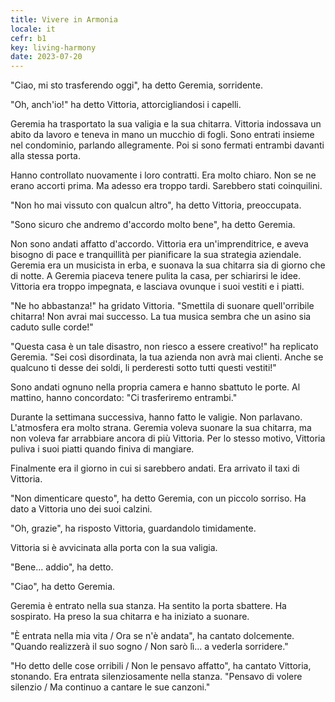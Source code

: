 ```yaml
---
title: Vivere in Armonia
locale: it
cefr: b1
key: living-harmony
date: 2023-07-20
---
```


"Ciao, mi sto trasferendo oggi", ha detto Geremia, sorridente.

"Oh, anch'io!" ha detto Vittoria, attorcigliandosi i capelli.

Geremia ha trasportato la sua valigia e la sua chitarra. Vittoria indossava un abito da lavoro e teneva in mano un mucchio di fogli. Sono entrati insieme nel condominio, parlando allegramente. Poi si sono fermati entrambi davanti alla stessa porta.

Hanno controllato nuovamente i loro contratti. Era molto chiaro. Non se ne erano accorti prima. Ma adesso era troppo tardi. Sarebbero stati coinquilini.

"Non ho mai vissuto con qualcun altro", ha detto Vittoria, preoccupata.

"Sono sicuro che andremo d'accordo molto bene", ha detto Geremia.

Non sono andati affatto d'accordo. Vittoria era un'imprenditrice, e aveva bisogno di pace e tranquillità per pianificare la sua strategia aziendale. Geremia era un musicista in erba, e suonava la sua chitarra sia di giorno che di notte. A Geremia piaceva tenere pulita la casa, per schiarirsi le idee. Vittoria era troppo impegnata, e lasciava ovunque i suoi vestiti e i piatti.

"Ne ho abbastanza!" ha gridato Vittoria. "Smettila di suonare quell'orribile chitarra! Non avrai mai successo. La tua musica sembra che un asino sia caduto sulle corde!"

"Questa casa è un tale disastro, non riesco a essere creativo!" ha replicato Geremia. "Sei così disordinata, la tua azienda non avrà mai clienti. Anche se qualcuno ti desse dei soldi, li perderesti sotto tutti questi vestiti!"

Sono andati ognuno nella propria camera e hanno sbattuto le porte. Al mattino, hanno concordato: "Ci trasferiremo entrambi."

Durante la settimana successiva, hanno fatto le valigie. Non parlavano. L'atmosfera era molto strana. Geremia voleva suonare la sua chitarra, ma non voleva far arrabbiare ancora di più Vittoria. Per lo stesso motivo, Vittoria puliva i suoi piatti quando finiva di mangiare.

Finalmente era il giorno in cui si sarebbero andati. Era arrivato il taxi di Vittoria.

"Non dimenticare questo", ha detto Geremia, con un piccolo sorriso. Ha dato a Vittoria uno dei suoi calzini.

"Oh, grazie", ha risposto Vittoria, guardandolo timidamente.

Vittoria si è avvicinata alla porta con la sua valigia.

"Bene... addio", ha detto.

"Ciao", ha detto Geremia.

Geremia è entrato nella sua stanza. Ha sentito la porta sbattere. Ha sospirato. Ha preso la sua chitarra e ha iniziato a suonare.

"È entrata nella mia vita / Ora se n'è andata", ha cantato dolcemente. "Quando realizzerà il suo sogno / Non sarò lì... a vederla sorridere."

"Ho detto delle cose orribili / Non le pensavo affatto", ha cantato Vittoria, stonando. Era entrata silenziosamente nella stanza. "Pensavo di volere silenzio / Ma continuo a cantare le sue canzoni."